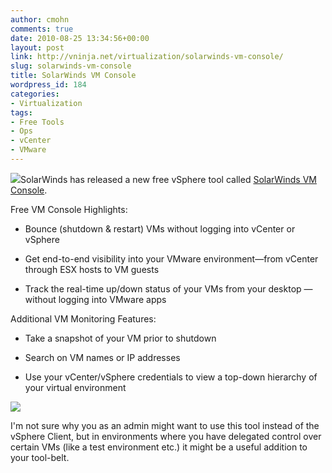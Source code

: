 ```yaml
---
author: cmohn
comments: true
date: 2010-08-25 13:34:56+00:00
layout: post
link: http://vninja.net/virtualization/solarwinds-vm-console/
slug: solarwinds-vm-console
title: SolarWinds VM Console
wordpress_id: 184
categories:
- Virtualization
tags:
- Free Tools
- Ops
- vCenter
- VMware
---
```


![](/images/logos/vmware-logo.gif)SolarWinds has released a new free vSphere tool called [SolarWinds VM Console](http://www.solarwinds.com/products/freetools/vm_console.aspx). 



Free VM Console Highlights:

  * Bounce (shutdown & restart) VMs without logging into vCenter or vSphere


  * Get end-to-end visibility into your VMware environment—from vCenter through ESX hosts to VM guests


  * Track the real-time up/down status of your VMs from your desktop — without logging into VMware apps


Additional VM Monitoring Features:

  * Take a snapshot of your VM prior to shutdown


  * Search on VM names or IP addresses


  * Use your vCenter/vSphere credentials to view a top-down hierarchy of your virtual environment




[![](http://vninja.net/wordpress/wp-content/uploads/2010/08/SolarWinds-VM-Console-300x282.png)](http://vninja.net/wordpress/wp-content/uploads/2010/08/SolarWinds-VM-Console.png)

I'm not sure why you as an admin might want to use this tool instead of the vSphere Client, but in environments where you have delegated control over certain VMs (like a test environment etc.) it might be a useful addition to your tool-belt.
